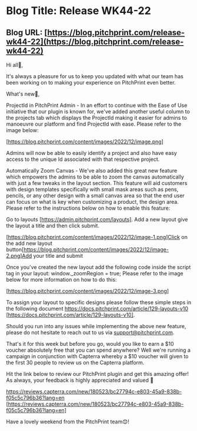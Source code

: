 # **Blog Title**: Release WK44-22

## **Blog URL**: [https://blog.pitchprint.com/release-wk44-22](https://blog.pitchprint.com/release-wk44-22)

Hi all👋,

It's always a pleasure for us to keep you updated with what our team has been working on to making your experience on PitchPrint even
better.

What's new🚀,

ProjectId in PitchPrint Admin - In an effort to continue with the Ease of Use initiative that our plugin is known for, we've added another
useful column to the projects tab which displays the ProjectId making it easier for admins to manoeuvre our platform and find ProjectId with
ease. Please refer to the image below:

[https://blog.pitchprint.com/content/images/2022/12/image.png]

Admins will now be able to easily identify a project and also have easy access to the unique Id associated with that respective project.

Automatically Zoom Canvas - We've also added this great new feature which empowers the admins to be able to zoom the canvas automatically
with just a few tweaks in the layout section. This feature will aid customers with design templates specifically with small mask areas such
as pens, pencils, or any other design with a small canvas area so that the end user can focus on what is key when customizing a product, the
design area. Please refer to the instructions below on how to enable this feature:

Go to layouts [https://admin.pitchprint.com/layouts]. Add a new layout give the layout a title and then click submit.

[https://blog.pitchprint.com/content/images/2022/12/image-1.png]Click on the add new layout
button[https://blog.pitchprint.com/content/images/2022/12/image-2.png]Add your title and submit

Once you've created the new layout add the following code inside the script tag in your layout: window._zoomRegion = true; Please refer to
the image below for more information on how to do this:

[https://blog.pitchprint.com/content/images/2022/12/image-3.png]

To assign your layout to specific designs please follow these simple steps in the following document
https://docs.pitchprint.com/article/129-layouts-v10 [https://docs.pitchprint.com/article/129-layouts-v10].

Should you run into any issues while implementing the above new feature, please do not hesitate to reach out to us via
support@pitchprint.com.

That's it for this week but before you go, would you like to earn a $10 voucher absolutely free that you can spend anywhere? Well we're
running a campaign in conjunction with Capterra whereby a $10 voucher will given to the first 30 people to review us on the Capterra
platform.

Hit the link below to review our PitchPrint plugin and get this amazing offer! As always, your feedback is highly appreciated and valued 🙏

https://reviews.capterra.com/new/180523/bc27794c-e803-45a9-838b-f05c5c796b36?lang=en
[https://reviews.capterra.com/new/180523/bc27794c-e803-45a9-838b-f05c5c796b36?lang=en]

Have a lovely weekend from the PitchPrint team😊!

